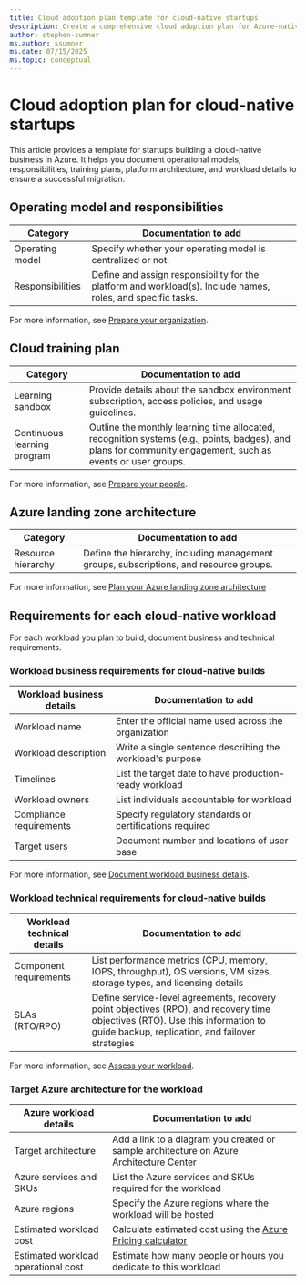 ```yaml
---
title: Cloud adoption plan template for cloud-native startups
description: Create a comprehensive cloud adoption plan for Azure-native startups covering operating models, training strategies, landing zone architecture, and workload requirements to accelerate your cloud journey
author: stephen-sumner
ms.author: ssumner
ms.date: 07/15/2025
ms.topic: conceptual
---
```



# Cloud adoption plan for cloud-native startups

This article provides a template for startups building a cloud-native business in Azure. It helps you document operational models, responsibilities, training plans, platform architecture, and workload details to ensure a successful migration.

## Operating model and responsibilities

| Category          | Documentation to add                                   |
|-------------------|-----------------------------------------------|
| Operating model   | Specify whether your operating model is centralized or not. |
| Responsibilities  | Define and assign responsibility for the platform and workload(s). Include names, roles, and specific tasks. |

For more information, see [Prepare your organization](./prepare-organization-for-cloud.md).

## Cloud training plan

| Category                  | Documentation to add                                                                       |
|---------------------------|-----------------------------------------------------------------------------|
| Learning sandbox          | Provide details about the sandbox environment subscription, access policies, and usage guidelines. |
| Continuous learning program | Outline the monthly learning time allocated, recognition systems (e.g., points, badges), and plans for community engagement, such as events or user groups. |

For more information, see [Prepare your people](./prepare-people-for-cloud.md).

## Azure landing zone architecture

| Category                  | Documentation to add                                                                 |
|---------------------------|-------------------------------------------------------------------------------------|
| Resource hierarchy         | Define the hierarchy, including management groups, subscriptions, and resource groups. |

For more information, see [Plan your Azure landing zone architecture](./estimate-total-cost-of-ownership.md#plan-your-azure-architecture)

## Requirements for each cloud-native workload

For each workload you plan to build, document business and technical requirements.

### Workload business requirements for cloud-native builds

| Workload business details | Documentation to add |
|-----------------|-------------|
| Workload name | Enter the official name used across the organization |
| Workload description | Write a single sentence describing the workload's purpose |
| Timelines | List the target date to have production-ready workload |
| Workload owners | List individuals accountable for workload |
| Compliance requirements | Specify regulatory standards or certifications required |
| Target users | Document number and locations of user base |

For more information, see [Document workload business details](./discover-existing-workload-inventory.md#document-workload-business-details).

### Workload technical requirements for cloud-native builds

| Workload technical details | Documentation to add |
|--------------------------------|------------------------------------------------------|
| Component requirements | List performance metrics (CPU, memory, IOPS, throughput), OS versions, VM sizes, storage types, and licensing details |
| SLAs (RTO/RPO) | Define service-level agreements, recovery point objectives (RPO), and recovery time objectives (RTO). Use this information to guide backup, replication, and failover strategies |

For more information, see [Assess your workload](./assess-workloads-for-cloud-migration.md).

### Target Azure architecture for the workload

| Azure workload details | Documentation to add |
| --- | --- |
| Target architecture | Add a link to a diagram you created or sample architecture on Azure Architecture Center |
| Azure services and SKUs | List the Azure services and SKUs required for the workload |
| Azure regions | Specify the Azure regions where the workload will be hosted |
| Estimated workload cost | Calculate estimated cost using the [Azure Pricing calculator](https://azure.microsoft.com/pricing/calculator/) |
| Estimated workload operational cost | Estimate how many people or hours you dedicate to this workload |
